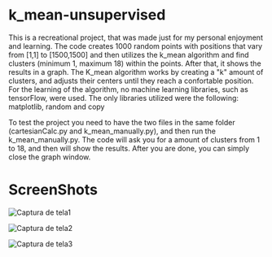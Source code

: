 # k_mean-unsupervised
This is a recreational project, that was made just for my personal enjoyment and learning.
The code creates 1000 random points with positions that vary from [1,1] to [1500,1500] and then utilizes the k_mean algorithm and find clusters (minimum 1, maximum 18) within the points. After that, it shows the results in a graph.
The K_mean algorithm works by creating a "k" amount of clusters, and adjusts their centers until they reach a confortable position.
For the learning of the algorithm, no machine learning libraries, such as tensorFlow, were used. The only libraries utilized were the following: matplotlib, random and copy 

To test the project you need to have the two files in the same folder (cartesianCalc.py and k_mean_manually.py), and then run the k_mean_manually.py. The code will ask you for a amount of clusters from 1 to 18, and then will show the results. After you are done, you can simply close the graph window.

# ScreenShots

![Captura de tela1](https://github.com/torbite/k_mean-unsupervised/assets/89304412/1e0ffb54-1992-4bf5-b8bc-7529f5721542)

![Captura de tela2](https://github.com/torbite/k_mean-unsupervised/assets/89304412/d38904c2-08cc-4018-998d-2ee644bf4cd4)

![Captura de tela3](https://github.com/torbite/k_mean-unsupervised/assets/89304412/33124603-dd09-4ef8-850b-3660061e580b)
